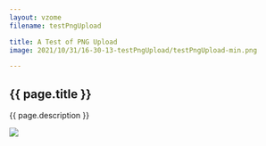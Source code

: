 ```yaml
---
layout: vzome
filename: testPngUpload

title: A Test of PNG Upload
image: 2021/10/31/16-30-13-testPngUpload/testPngUpload-min.png

---
```


## {{ page.title }}

{{ page.description }}

<vzome-viewer src="./{{ page.filename }}.vZome" style="width: 100%; height: 75vh;">
  <img src="./{{ page.filename }}.png"/>
</vzome-viewer>
